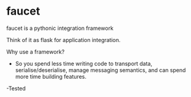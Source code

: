 faucet
=====

faucet is a pythonic integration framework

Think of it as flask for application integration.

Why use a framework?

 - So you spend less time writing code to transport data, serialise/deserialise, manage messaging semantics, and
 can spend more time building features.

  -Tested